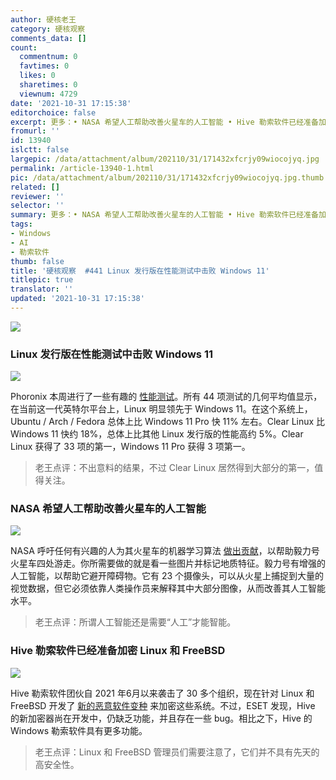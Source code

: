 ```yaml
---
author: 硬核老王
category: 硬核观察
comments_data: []
count:
  commentnum: 0
  favtimes: 0
  likes: 0
  sharetimes: 0
  viewnum: 4729
date: '2021-10-31 17:15:38'
editorchoice: false
excerpt: 更多：• NASA 希望人工帮助改善火星车的人工智能 • Hive 勒索软件已经准备加密 Linux 和 FreeBSD
fromurl: ''
id: 13940
islctt: false
largepic: /data/attachment/album/202110/31/171432xfcrjy09wiocojyq.jpg
permalink: /article-13940-1.html
pic: /data/attachment/album/202110/31/171432xfcrjy09wiocojyq.jpg.thumb.jpg
related: []
reviewer: ''
selector: ''
summary: 更多：• NASA 希望人工帮助改善火星车的人工智能 • Hive 勒索软件已经准备加密 Linux 和 FreeBSD
tags:
- Windows
- AI
- 勒索软件
thumb: false
title: '硬核观察  #441 Linux 发行版在性能测试中击败 Windows 11'
titlepic: true
translator: ''
updated: '2021-10-31 17:15:38'
---
```


![](/data/attachment/album/202110/31/171432xfcrjy09wiocojyq.jpg)


### Linux 发行版在性能测试中击败 Windows 11


![](/data/attachment/album/202110/31/171443e81mw0dgwjsg7j18.jpg)


Phoronix 本周进行了一些有趣的 [性能测试](https://www.phoronix.com/scan.php?page=article&item=11900k-windows11-clear&num=1)。所有 44 项测试的几何平均值显示，在当前这一代英特尔平台上，Linux 明显领先于 Windows 11。在这个系统上，Ubuntu / Arch / Fedora 总体上比 Windows 11 Pro 快 11% 左右。Clear Linux 比 Windows 11 快约 18%，总体上比其他 Linux 发行版的性能高约 5%。Clear Linux 获得了 33 项的第一，Windows 11 Pro 获得 3 项第一。



> 
> 老王点评：不出意料的结果，不过 Clear Linux 居然得到大部分的第一，值得关注。
> 
> 
> 


### NASA 希望人工帮助改善火星车的人工智能


![](/data/attachment/album/202110/31/171502ggekbp1s0ooup2gp.jpg)


NASA 呼吁任何有兴趣的人为其火星车的机器学习算法 [做出贡献](https://mars.nasa.gov/news/9063/you-can-help-train-nasas-rovers-to-better-explore-mars/)，以帮助毅力号火星车四处游走。你所需要做的就是看一些图片并标记地质特征。毅力号有增强的人工智能，以帮助它避开障碍物。它有 23 个摄像头，可以从火星上捕捉到大量的视觉数据，但它必须依靠人类操作员来解释其中大部分图像，从而改善其人工智能水平。



> 
> 老王点评：所谓人工智能还是需要“人工”才能智能。
> 
> 
> 


### Hive 勒索软件已经准备加密 Linux 和 FreeBSD


![](/data/attachment/album/202110/31/171519midzcifqfn3p8idf.jpg)


Hive 勒索软件团伙自 2021 年6月以来袭击了 30 多个组织，现在针对 Linux 和 FreeBSD 开发了 [新的恶意软件变种](https://www.bleepingcomputer.com/news/security/hive-ransomware-now-encrypts-linux-and-freebsd-systems/) 来加密这些系统。不过，ESET 发现，Hive 的新加密器尚在开发中，仍缺乏功能，并且存在一些 bug。相比之下，Hive 的 Windows 勒索软件具有更多功能。



> 
> 老王点评：Linux 和 FreeBSD 管理员们需要注意了，它们并不具有先天的高安全性。
> 
> 
>